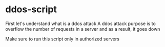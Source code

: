 # ddos-script
First let's understand what is a ddos attack
A ddos attack purpose is to overflow the number of requests in a server and as a result, it goes down

Make sure to run this script only in authorized servers
